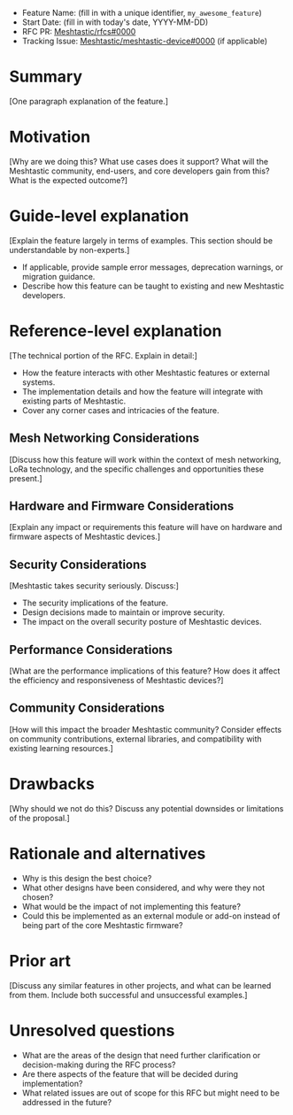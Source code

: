 - Feature Name: (fill in with a unique identifier, `my_awesome_feature`)
- Start Date: (fill in with today's date, YYYY-MM-DD)
- RFC PR: [Meshtastic/rfcs#0000](https://github.com/Meshtastic/rfcs/pull/0000)
- Tracking Issue: [Meshtastic/meshtastic-device#0000](https://github.com/Meshtastic/meshtastic-device/issues/0000) (if applicable)

# Summary

[One paragraph explanation of the feature.]

# Motivation

[Why are we doing this? What use cases does it support? What will the Meshtastic community, end-users, and core developers gain from this? What is the expected outcome?]

# Guide-level explanation

[Explain the feature largely in terms of examples. This section should be understandable by non-experts.]
- If applicable, provide sample error messages, deprecation warnings, or migration guidance.
- Describe how this feature can be taught to existing and new Meshtastic developers.

# Reference-level explanation

[The technical portion of the RFC. Explain in detail:]
- How the feature interacts with other Meshtastic features or external systems.
- The implementation details and how the feature will integrate with existing parts of Meshtastic.
- Cover any corner cases and intricacies of the feature.

## Mesh Networking Considerations

[Discuss how this feature will work within the context of mesh networking, LoRa technology, and the specific challenges and opportunities these present.]

## Hardware and Firmware Considerations

[Explain any impact or requirements this feature will have on hardware and firmware aspects of Meshtastic devices.]

## Security Considerations

[Meshtastic takes security seriously. Discuss:]
- The security implications of the feature.
- Design decisions made to maintain or improve security.
- The impact on the overall security posture of Meshtastic devices.

## Performance Considerations

[What are the performance implications of this feature? How does it affect the efficiency and responsiveness of Meshtastic devices?]

## Community Considerations

[How will this impact the broader Meshtastic community? Consider effects on community contributions, external libraries, and compatibility with existing learning resources.]

# Drawbacks

[Why should we not do this? Discuss any potential downsides or limitations of the proposal.]

# Rationale and alternatives

- Why is this design the best choice?
- What other designs have been considered, and why were they not chosen?
- What would be the impact of not implementing this feature?
- Could this be implemented as an external module or add-on instead of being part of the core Meshtastic firmware?

# Prior art

[Discuss any similar features in other projects, and what can be learned from them. Include both successful and unsuccessful examples.]

# Unresolved questions

- What are the areas of the design that need further clarification or decision-making during the RFC process?
- Are there aspects of the feature that will be decided during implementation?
- What related issues are out of scope for this RFC but might need to be addressed in the future?
